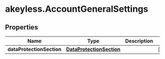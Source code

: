 # akeyless.AccountGeneralSettings

## Properties

Name | Type | Description | Notes
------------ | ------------- | ------------- | -------------
**dataProtectionSection** | [**DataProtectionSection**](DataProtectionSection.md) |  | [optional] 


